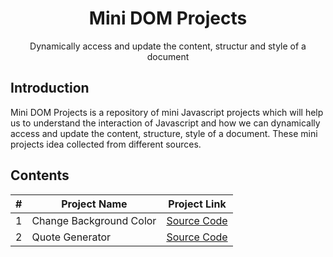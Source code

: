 <h1 align="center">Mini DOM Projects</h1>
<p align="center">Dynamically access and update the content, structur and style of a document</p>

## Introduction

<p>
Mini DOM Projects is a repository of mini Javascript projects which will help us to understand the interaction of Javascript and how we can dynamically access and update the content, structure, style of a document. These mini projects idea collected from different sources.
</p>

## Contents
| # | Project Name | Project Link |
|---| ------------ | ------------ |
1 | Change Background Color | [Source Code](./Change-Background) |
2 | Quote Generator | [Source Code](./Quote-Generator) |